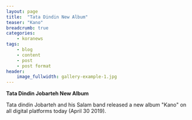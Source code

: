 ```yaml
---
layout: page
title:  "Tata Dindin New Album"
teaser: "Kano"
breadcrumb: true
categories:
    - koranews
tags:
    - blog
    - content
    - post
    - post format
header:
    image_fullwidth: gallery-example-1.jpg
---
```


**Tata Dindin Jobarteh New Album**

Tata dindin Jobarteh and his Salam band released a new album "Kano" on all digital platforms today (April 30 2019). 
